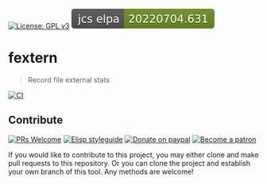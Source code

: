 [![License: GPL v3](https://img.shields.io/badge/License-GPL%20v3-blue.svg)](https://www.gnu.org/licenses/gpl-3.0)
[![JCS-ELPA](https://raw.githubusercontent.com/jcs-emacs/badges/master/elpa/v/fextern.svg)](https://jcs-emacs.github.io/jcs-elpa/#/fextern)

# fextern
> Record file external stats

[![CI](https://github.com/emacs-vs/fextern/actions/workflows/test.yml/badge.svg)](https://github.com/emacs-vs/fextern/actions/workflows/test.yml)

## Contribute

[![PRs Welcome](https://img.shields.io/badge/PRs-welcome-brightgreen.svg)](http://makeapullrequest.com)
[![Elisp styleguide](https://img.shields.io/badge/elisp-style%20guide-purple)](https://github.com/bbatsov/emacs-lisp-style-guide)
[![Donate on paypal](https://img.shields.io/badge/paypal-donate-1?logo=paypal&color=blue)](https://www.paypal.me/jcs090218)
[![Become a patron](https://img.shields.io/badge/patreon-become%20a%20patron-orange.svg?logo=patreon)](https://www.patreon.com/jcs090218)

If you would like to contribute to this project, you may either
clone and make pull requests to this repository. Or you can
clone the project and establish your own branch of this tool.
Any methods are welcome!
